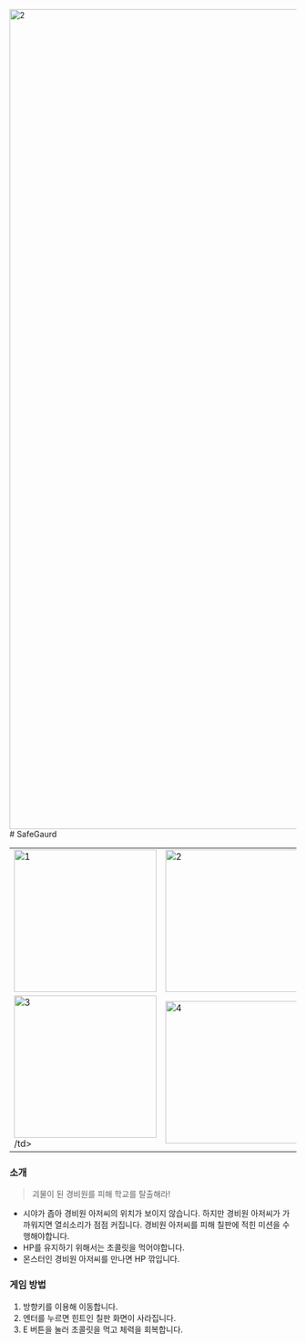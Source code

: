 <img width="1440" alt="2" src="https://github.com/goodbyebada/SafeGaurd/assets/90432681/6363eaff-e3b6-4347-a15f-fe9cd66c339e"># SafeGaurd


  <table>
      <tr>
        <td><img width="250" alt="1" src="https://github.com/goodbyebada/SafeGaurd/assets/90432681/96e10b32-d768-4b36-898b-2f405f143ef0">
</td>
        <td><img width="250" alt="2" src="https://github.com/goodbyebada/SafeGaurd/assets/90432681/bbac5fb9-ead4-4095-babd-efbfa58b44ed">
</td>
      </tr>
      <tr>
        <td><img width="250" alt="3" src="https://github.com/goodbyebada/SafeGaurd/assets/90432681/79664aa6-e8c8-4d01-a6eb-aa53661d7f29">
/td>
        <td><img width="250" alt="4" src="https://github.com/goodbyebada/SafeGaurd/assets/90432681/09afb9b8-a797-411f-b306-a0acf815d075">
</td>
      </tr>
    </table>

### 소개

> 괴물이 된 경비원를 피해 학교를 탈출해라!
> 
- 시야가 좁아 경비원 아저씨의 위치가 보이지 않습니다. 하지만 경비원 아저씨가 가까워지면 열쇠소리가 점점 커집니다. 경비원 아저씨를 피해 칠판에 적힌 미션을 수행해야합니다.
- HP를 유지하기 위해서는 초콜릿을 먹어야합니다.
- 몬스터인 경비원 아저씨를 만나면 HP 깎입니다.


### 게임 방법

1. 방향키를 이용해 이동합니다.
2. 엔터를 누르면 힌트인 칠판 화면이 사라집니다.
3. E 버튼을 눌러 초콜릿을 먹고 체력을 회복합니다.
